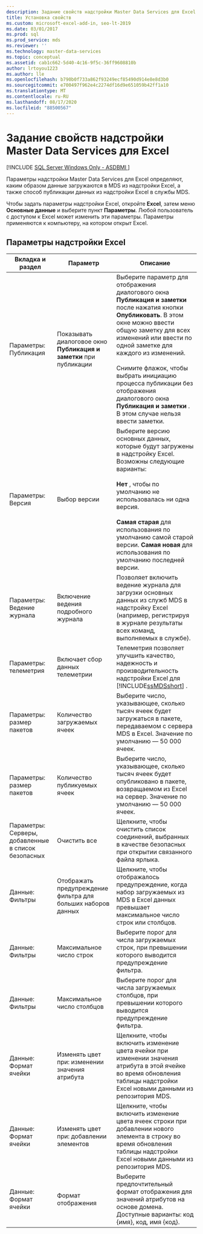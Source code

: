 ```yaml
---
description: Задание свойств надстройки Master Data Services для Excel
title: Установка свойств
ms.custom: microsoft-excel-add-in, seo-lt-2019
ms.date: 03/01/2017
ms.prod: sql
ms.prod_service: mds
ms.reviewer: ''
ms.technology: master-data-services
ms.topic: conceptual
ms.assetid: cab1c662-5d40-4c16-9f5c-36ff9608810b
author: lrtoyou1223
ms.author: lle
ms.openlocfilehash: b790b0f733a862f93249ecf85490d914e8e8d3b0
ms.sourcegitcommit: e700497f962e4c2274df16d9e651059b42ff1a10
ms.translationtype: MT
ms.contentlocale: ru-RU
ms.lasthandoff: 08/17/2020
ms.locfileid: "88500567"
---
```

# <a name="setting-properties-for-master-data-services-add-in-for-excel"></a>Задание свойств надстройки Master Data Services для Excel

[!INCLUDE [SQL Server Windows Only - ASDBMI ](../../includes/applies-to-version/sql-windows-only-asdbmi.md)]

  Параметры надстройки Master Data Services для Excel определяют, каким образом данные загружаются в MDS из надстройки Excel, а также способ публикации данных из надстройки Excel в службы MDS.  
  
 Чтобы задать параметры надстройки Excel, откройте **Excel**, затем меню **Основные данные** и выберите пункт **Параметры**. Любой пользователь с доступом к Excel может изменить эти параметры. Параметры применяются к компьютеру, на котором открыт Excel.  
  
## <a name="excel-add-in-settings"></a>Параметры надстройки Excel  
  
|Вкладка и раздел|Параметр|Описание|  
|-|-|-|  
|Параметры: Публикация|Показывать диалоговое окно **Публикация и заметки** при публикации|Выберите параметр для отображения диалогового окна **Публикация и заметки** после нажатия кнопки **Опубликовать**. В этом окне можно ввести общую заметку для всех изменений или ввести по одной заметке для каждого из изменений.<br /><br /> Снимите флажок, чтобы выбрать инициацию процесса публикации без отображения диалогового окна **Публикация и заметки** . В этом случае нельзя ввести заметки.|  
|Параметры: Версия|Выбор версии|Выберите версию основных данных, которые будут загружены в надстройку Excel. Возможны следующие варианты:<br /><br /> **Нет** , чтобы по умолчанию не использовалась ни одна версия.<br /><br /> **Самая старая** для использования по умолчанию самой старой версии. **Самая новая** для использования по умолчанию последней версии.|  
|Параметры: Ведение журнала|Включение ведения подробного журнала|Позволяет включить ведение журнала для загрузки основных данных из служб MDS в надстройку Excel (например, регистрируя в журнале результаты всех команд, выполняемых в службе).|  
|Параметры: телеметрия|Включает сбор данных телеметрии|Телеметрия позволяет улучшить качество, надежность и производительность надстройки Excel для [!INCLUDE[ssMDSshort](../../includes/ssmdsshort-md.md)] .|  
|Параметры: размер пакетов|Количество загружаемых ячеек|Выберите число, указывающее, сколько тысяч ячеек будет загружаться в пакете, передаваемом с сервера MDS в Excel. Значение по умолчанию — 50 000 ячеек.|  
|Параметры: размер пакетов|Количество публикуемых ячеек|Выберите число, указывающее, сколько тысяч ячеек будет опубликовано в пакете, возвращаемом из Excel на сервер. Значение по умолчанию — 50 000 ячеек.|  
|Параметры: Cерверы, добавленные в список безопасных|Очистить все|Щелкните, чтобы очистить список соединений, выбранных в качестве безопасных при открытии связанного файла ярлыка.|  
|Данные: Фильтры|Отображать предупреждение фильтра для больших наборов данных|Щелкните, чтобы отображалось предупреждение, когда набор загружаемых из MDS в Excel данных превышает максимальное число строк или столбцов.|  
|Данные: Фильтры|Максимальное число строк|Выберите порог для числа загружаемых строк, при превышении которого выводится предупреждение фильтра.|  
|Данные: Фильтры|Максимальное число столбцов|Выберите порог для числа загружаемых столбцов, при превышении которого выводится предупреждение фильтра.|  
|Данные: Формат ячейки|Изменять цвет при: изменении значения атрибута|Щелкните, чтобы включить изменение цвета ячейки при изменении значения атрибута в этой ячейке во время обновления таблицы надстройки Excel новыми данными из репозитория MDS.|  
|Данные: Формат ячейки|Изменять цвет при: добавлении элементов|Щелкните, чтобы включить изменение цвета ячеек строки при добавлении нового элемента в строку во время обновления таблицы надстройки Excel новыми данными из репозитория MDS.|  
|Данные: Формат ячейки|Формат отображения|Выберите предпочтительный формат отображения для значений атрибутов на основе домена. Доступные варианты: код {имя}, код, имя {код}.|  
  
  
